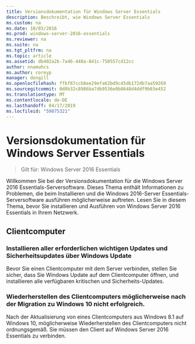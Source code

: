 ```yaml
---
title: Versionsdokumentation für Windows Server Essentials
description: Beschreibt, wie Windows Server Essentials
ms.custom: na
ms.date: 10/03/2016
ms.prod: windows-server-2016-essentials
ms.reviewer: na
ms.suite: na
ms.tgt_pltfrm: na
ms.topic: article
ms.assetid: db402a2b-7a46-448a-841c-750557cd12cc
author: nnamuhcs
ms.author: coreyp
manager: dongill
ms.openlocfilehash: ffbf87ccb8ee29efa62bd9c45db172db7aa59269
ms.sourcegitcommit: 0d0b32c8986ba7db9536e0b8648d4ddf9b03e452
ms.translationtype: MT
ms.contentlocale: de-DE
ms.lasthandoff: 04/17/2019
ms.locfileid: "59875321"
---
```

# <a name="release-documentation-for-windows-server-essentials"></a>Versionsdokumentation für Windows Server Essentials

>Gilt für: Windows Server 2016 Essentials

Willkommen Sie bei der Versionsdokumentation für die Windows Server 2016 Essentials-Serversoftware. Dieses Thema enthält Informationen zu Problemen, die beim Installieren und die Windows 2016-Server Essentials-Serversoftware ausführen möglicherweise auftreten. Lesen Sie in diesem Thema, bevor Sie installieren und Ausführen von Windows Server 2016 Essentials in Ihrem Netzwerk.  
  
## <a name="client-computers"></a>Clientcomputer  
  
### <a name="install-all-available-critical-and-security-updates-from-windows-update"></a>Installieren aller erforderlichen wichtigen Updates und Sicherheitsupdates über Windows Update  

Bevor Sie einen Clientcomputer mit dem Server verbinden, stellen Sie sicher, dass Sie Windows Update auf dem Clientcomputer öffnen, und installieren alle verfügbaren kritischen und Sicherheits-Updates.  
  
### <a name="client-computer-restore-may-not-succeed-after-migration-to-windows-10"></a>Wiederherstellen des Clientcomputers möglicherweise nach der Migration zu Windows 10 nicht erfolgreich.  
 Nach der Aktualisierung von eines Clientcomputers aus Windows 8.1 auf Windows 10, möglicherweise Wiederherstellen des Clientcomputers nicht ordnungsgemäß. Sie müssen den Client auf Windows Server 2016 Essentials zu verbinden. 
